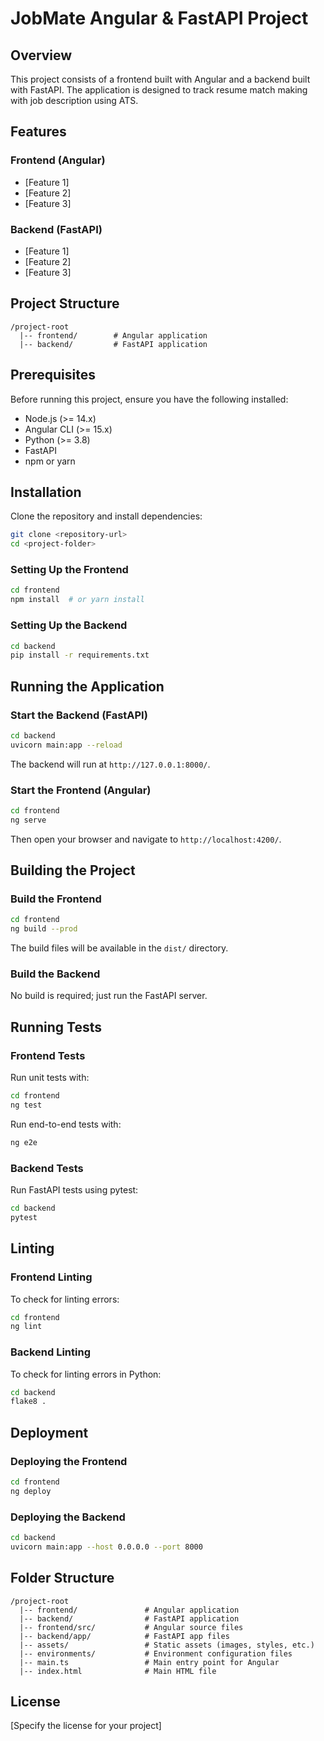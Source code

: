 # JobMate Angular & FastAPI Project

## Overview
This project consists of a frontend built with Angular and a backend built with FastAPI. The application is designed to track resume match making with job description using ATS.

## Features
### Frontend (Angular)
- [Feature 1]
- [Feature 2]
- [Feature 3]

### Backend (FastAPI)
- [Feature 1]
- [Feature 2]
- [Feature 3]

## Project Structure
```
/project-root
  |-- frontend/        # Angular application
  |-- backend/         # FastAPI application
```

## Prerequisites
Before running this project, ensure you have the following installed:
- Node.js (>= 14.x)
- Angular CLI (>= 15.x)
- Python (>= 3.8)
- FastAPI
- npm or yarn

## Installation
Clone the repository and install dependencies:
```bash
git clone <repository-url>
cd <project-folder>
```

### Setting Up the Frontend
```bash
cd frontend
npm install  # or yarn install
```

### Setting Up the Backend
```bash
cd backend
pip install -r requirements.txt
```

## Running the Application
### Start the Backend (FastAPI)
```bash
cd backend
uvicorn main:app --reload
```
The backend will run at `http://127.0.0.1:8000/`.

### Start the Frontend (Angular)
```bash
cd frontend
ng serve
```
Then open your browser and navigate to `http://localhost:4200/`.

## Building the Project
### Build the Frontend
```bash
cd frontend
ng build --prod
```
The build files will be available in the `dist/` directory.

### Build the Backend
No build is required; just run the FastAPI server.

## Running Tests
### Frontend Tests
Run unit tests with:
```bash
cd frontend
ng test
```
Run end-to-end tests with:
```bash
ng e2e
```

### Backend Tests
Run FastAPI tests using pytest:
```bash
cd backend
pytest
```

## Linting
### Frontend Linting
To check for linting errors:
```bash
cd frontend
ng lint
```

### Backend Linting
To check for linting errors in Python:
```bash
cd backend
flake8 .
```

## Deployment
### Deploying the Frontend
```bash
cd frontend
ng deploy
```

### Deploying the Backend
```bash
cd backend
uvicorn main:app --host 0.0.0.0 --port 8000
```

## Folder Structure
```
/project-root
  |-- frontend/               # Angular application
  |-- backend/                # FastAPI application
  |-- frontend/src/           # Angular source files
  |-- backend/app/            # FastAPI app files
  |-- assets/                 # Static assets (images, styles, etc.)
  |-- environments/           # Environment configuration files
  |-- main.ts                 # Main entry point for Angular
  |-- index.html              # Main HTML file
```

## License
[Specify the license for your project]

